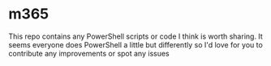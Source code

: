 # m365

This repo contains any PowerShell scripts or code I think is worth sharing.
It seems everyone does PowerShell a little but differently so I'd love for you to contribute any improvements or spot any issues
